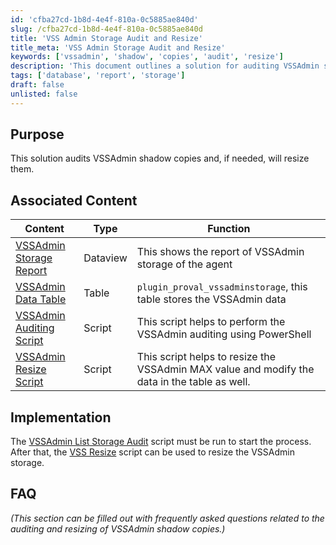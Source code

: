 ```yaml
---
id: 'cfba27cd-1b8d-4e4f-810a-0c5885ae840d'
slug: /cfba27cd-1b8d-4e4f-810a-0c5885ae840d
title: 'VSS Admin Storage Audit and Resize'
title_meta: 'VSS Admin Storage Audit and Resize'
keywords: ['vssadmin', 'shadow', 'copies', 'audit', 'resize']
description: 'This document outlines a solution for auditing VSSAdmin shadow copies and resizing them if necessary. It includes associated content such as reports, tables, and scripts that assist in the auditing and resizing processes.'
tags: ['database', 'report', 'storage']
draft: false
unlisted: false
---
```


## Purpose

This solution audits VSSAdmin shadow copies and, if needed, will resize them.

## Associated Content

| Content                                                                | Type     | Function                                                                                     |
| ---------------------------------------------------------------------- | -------- | -------------------------------------------------------------------------------------------- |
| [VSSAdmin Storage Report](/docs/7f7e7d3b-047d-41dc-acc2-5083adcaaf39)  | Dataview | This shows the report of VSSAdmin storage of the agent                                       |
| [VSSAdmin Data Table](/docs/165f6290-8932-459b-9bfe-18c86f7a61d6)      | Table    | `plugin_proval_vssadminstorage`, this table stores the VSSAdmin data                         |
| [VSSAdmin Auditing Script](/docs/0de90f98-d7ae-4a79-a851-30829a596846) | Script   | This script helps to perform the VSSAdmin auditing using PowerShell                          |
| [VSSAdmin Resize Script](/docs/0600e89c-06a5-42da-9ed8-41e43d9cfd7d)   | Script   | This script helps to resize the VSSAdmin MAX value and modify the data in the table as well. |

## Implementation

The [VSSAdmin List Storage Audit](/docs/0de90f98-d7ae-4a79-a851-30829a596846) script must be run to start the process. After that, the [VSS Resize](/docs/0600e89c-06a5-42da-9ed8-41e43d9cfd7d) script can be used to resize the VSSAdmin storage.

## FAQ

*(This section can be filled out with frequently asked questions related to the auditing and resizing of VSSAdmin shadow copies.)*


